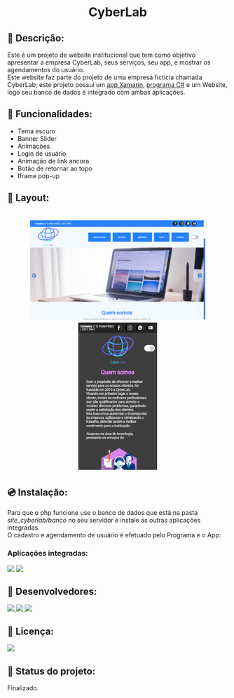 <h1 align="center">CyberLab</h1> 


## :page_with_curl: Descrição:
<p align="center">

Este é um projeto de website institucional que tem como objetivo apresentar a empresa CyberLab, seus serviços, seu app, e mostrar os agendamentos do usuário.<br>
Este website faz parte do projeto de uma empresa fictícia chamada CyberLab, este projeto possui um [app Xamarin](#app), [programa C#](#programa) e um Website, logo seu banco de dados é integrado com ambas aplicações.
</p>


## :wrench: Funcionalidades:
* Tema escuro
* Banner Slider
* Animações
* Login de usuário
* Animação de link ancora
* Botão de retornar ao topo
* Iframe pop-up


## :triangular_ruler: Layout:

<h1 align="center">
<img width="400px" height="226px" src="github/layoutwhite2.png"/>
<img width="180px" height="336px" src="github/layoutblack.png"/>
</h1>


## :cd: Instalação: <a id="programa"></a> <a id="app"></a>
Para que o php funcione use o banco de dados que está na pasta <i>site_cyberlab/banco</i> no seu servidor e instale as outras aplicações integradas.<br>
O cadastro e agendamento de usuário é efetuado pelo Programa e o App:


### Aplicações integradas: <br>
<a href="https://github.com/HenriqueSSP/program-cyberlab"><img src="https://img.shields.io/badge/C%20Sharp-3a067a?style=flat&logo=c-sharp"></a>
<a href="https://github.com/HenriqueSSP/app-cyberlab"><img src="https://img.shields.io/badge/Xamarin-0b0840?style=flat&logo=xamarin&logoColor=white"></a> 


## :boy: Desenvolvedores: 
<p>
<a href="https://github.com/HenriqueSSP"> <img src="https://img.shields.io/badge/-HenriqueSSP-lightgrey"> </a>
<a href="https://github.com/Lincon8514"> <img src="https://img.shields.io/badge/-Lincon8514-lightgrey"> </a>
<a href="https://github.com/robertrjb"> <img src="https://img.shields.io/badge/-robertrjb-lightgrey"> </a>
</p>


## :scroll: Licença:
<p>
<a href="https://github.com/HenriqueSSP/site-cyberlab/blob/master/LICENSE.md">
	<img src="https://img.shields.io/badge/license-MIT-brightgreen"> 
</a>
</p>


## :pencil: Status do projeto:
Finalizado.
